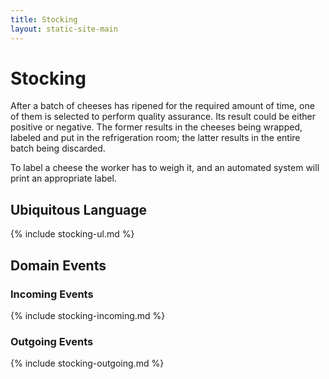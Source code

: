 ```yaml
---
title: Stocking
layout: static-site-main
---
```


# Stocking
After a batch of cheeses has ripened for the required amount of time,
one of them is selected to perform quality assurance.
Its result could be either positive or negative.
The former results in the cheeses being wrapped, labeled and put in the refrigeration room;
the latter results in the entire batch being discarded.

To label a cheese the worker has to weigh it, and an automated system will print an appropriate label.

## Ubiquitous Language

{% include stocking-ul.md %}

## Domain Events

### Incoming Events

{% include stocking-incoming.md %}

### Outgoing Events

{% include stocking-outgoing.md %}
